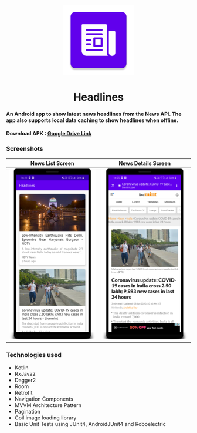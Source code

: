 <p align="center">
  <img src="https://github.com/Devansh-Maurya/Headlines/blob/master/app/src/main/res/mipmap-xxxhdpi/ic_launcher.png" />
  <h1 align="center">Headlines</h1>
</p>

#### An Android app to show latest news headlines from the News API. The app also supports local data caching to show headlines when offline.

#### Download APK : [Google Drive Link](https://drive.google.com/file/d/16da44Yhzkkf5d0K0LTLBE1LpiGVn3QTF/view?usp=sharing)


### Screenshots

| News List Screen        | News Details Screen           |
| ------------- |:-------------:|
| ![News List Screen](https://github.com/Devansh-Maurya/Headlines/blob/master/screenshots/news_headlines_screen.png "News List Screen") | ![News Details Screen](https://github.com/Devansh-Maurya/Headlines/blob/master/screenshots/news_details_screen.png "News Details Screen") |

### Technologies used 

* Kotlin
* RxJava2
* Dagger2
* Room
* Retrofit
* Navigation Components
* MVVM Architecture Pattern
* Pagination
* Coil image loading library
* Basic Unit Tests using JUnit4, AndroidJUnit4 and Roboelectric
